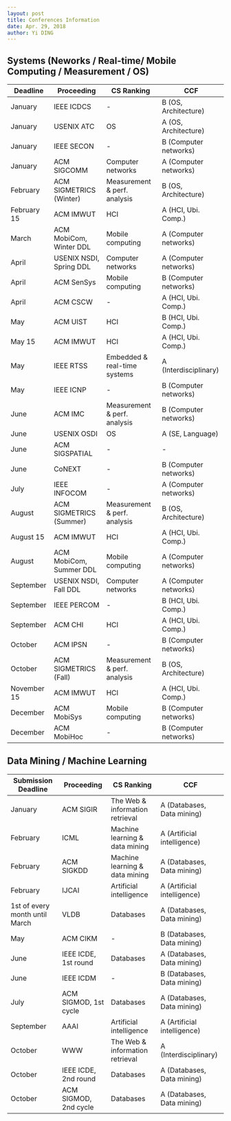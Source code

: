 ```yaml
---
layout: post
title: Conferences Information
date: Apr. 29, 2018
author: Yi DING
---
```




## Systems (Neworks / Real-time/ Mobile Computing / Measurement / OS)

| Deadline    | Proceeding              | CS Ranking                   | CCF                   |
| ----------- | ----------------------- | ---------------------------- | --------------------- |
| January     | IEEE ICDCS              | -                            | B (OS, Architecture)  |
| January     | USENIX ATC              | OS                           | A (OS, Architecture)  |
| January     | IEEE SECON              | -                            | B (Computer networks) |
| January     | ACM SIGCOMM             | Computer networks            | A (Computer networks) |
| February    | ACM SIGMETRICS (Winter) | Measurement & perf. analysis | B (OS, Architecture)  |
| February 15 | ACM IMWUT               | HCI                          | A (HCI, Ubi. Comp.)   |
| March       | ACM MobiCom, Winter DDL | Mobile computing             | A (Computer networks) |
| April       | USENIX NSDI, Spring DDL | Computer networks            | A (Computer networks) |
| April       | ACM SenSys              | Mobile computing             | B (Computer networks) |
| April       | ACM CSCW                | -                            | A (HCI, Ubi. Comp.)   |
| May         | ACM UIST                | HCI                          | B (HCI, Ubi. Comp.)   |
| May 15      | ACM IMWUT               | HCI                          | A (HCI, Ubi. Comp.)   |
| May         | IEEE RTSS               | Embedded & real-time systems | A (Interdisciplinary) |
| May         | IEEE ICNP               | -                            | B (Computer networks) |
| June        | ACM IMC                 | Measurement & perf. analysis | B (Computer networks) |
| June        | USENIX OSDI             | OS                           | A (SE, Language)      |
| June        | ACM SIGSPATIAL          | -                            | -                     |
| June        | CoNEXT                  | -                            | B (Computer networks) |
| July        | IEEE INFOCOM            | -                            | A (Computer networks) |
| August      | ACM SIGMETRICS (Summer) | Measurement & perf. analysis | B (OS, Architecture)  |
| August 15   | ACM IMWUT               | HCI                          | A (HCI, Ubi. Comp.)   |
| August      | ACM MobiCom, Summer DDL | Mobile computing             | A (Computer networks) |
| September   | USENIX NSDI, Fall DDL   | Computer networks            | A (Computer networks) |
| September   | IEEE PERCOM             | -                            | B (HCI, Ubi. Comp.)   |
| September   | ACM CHI                 | HCI                          | A (HCI, Ubi. Comp.)   |
| October     | ACM IPSN                | -                            | B (Computer networks) |
| October     | ACM SIGMETRICS (Fall)   | Measurement & perf. analysis | B (OS, Architecture)  |
| November 15 | ACM IMWUT               | HCI                          | A (HCI, Ubi. Comp.)   |
| December    | ACM MobiSys             | Mobile computing             | B (Computer networks) |
| December    | ACM MobiHoc             | -                            | B (Computer networks) |



## Data Mining / Machine Learning

| Submission Deadline            | Proceeding            | CS Ranking                      | CCF                         |
| ------------------------------ | --------------------- | ------------------------------- | --------------------------- |
| January                        | ACM SIGIR             | The Web & information retrieval | A (Databases, Data mining)  |
| February                       | ICML                  | Machine learning & data mining  | A (Artificial intelligence) |
| February                       | ACM SIGKDD            | Machine learning & data mining  | A (Databases, Data mining)  |
| February                       | IJCAI                 | Artificial intelligence         | A (Artificial intelligence) |
| 1st of every month until March | VLDB                  | Databases                       | A (Databases, Data mining)  |
| May                            | ACM CIKM              | -                               | B (Databases, Data mining)  |
| June                           | IEEE ICDE, 1st round  | Databases                       | A (Databases, Data mining)  |
| June                           | IEEE ICDM             | -                               | B (Databases, Data mining)  |
| July                           | ACM SIGMOD, 1st cycle | Databases                       | A (Databases, Data mining)  |
| September                      | AAAI                  | Artificial intelligence         | A (Artificial intelligence) |
| October                        | WWW                   | The Web & information retrieval | A (Interdisciplinary)       |
| October                        | IEEE ICDE, 2nd round  | Databases                       | A (Databases, Data mining)  |
| October                        | ACM SIGMOD, 2nd cycle | Databases                       | A (Databases, Data mining)  |



